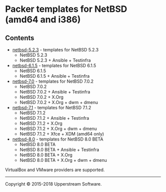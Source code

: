 # Packer templates for NetBSD (amd64 and i386)

## Contents

* [netbsd-5.2.3](netbsd-5.2.3/README.mdown) - templates for NetBSD 5.2.3
    * NetBSD 5.2.3
    * NetBSD 5.2.3 + Ansible + Testinfra
* [netbsd-6.1.5](netbsd-6.1.5/README.mdown) - templates for NetBSD 6.1.5
    * NetBSD 6.1.5
    * NetBSD 6.1.5 + Ansible + Testinfra
* [netbsd-7.0](netbsd-7.0/README.mdown) - templates for NetBSD 7.0.2
    * NetBSD 7.0.2
    * NetBSD 7.0.2 + Ansible + Testinfra
    * NetBSD 7.0.2 + X.Org
    * NetBSD 7.0.2 + X.Org + dwm + dmenu
* [netbsd-7.1](netbsd-7.1/README.mdown) - templates for NetBSD 7.1.2
    * NetBSD 7.1.2
    * NetBSD 7.1.2 + Ansible + Testinfra
    * NetBSD 7.1.2 + X.Org
    * NetBSD 7.1.2 + X.Org + dwm + dmenu
    * NetBSD 7.1.2 + Xfce + XDM (amd64 only)
* [netbsd-8.0](netbsd-8.0/README.mdown) - templates for NetBSD 8.0 BETA
    * NetBSD 8.0 BETA
    * NetBSD 8.0 BETA + Ansible + Testinfra
    * NetBSD 8.0 BETA + X.Org
    * NetBSD 8.0 BETA + X.Org + dwm + dmenu

VirtualBox and VMware providers are supported.

- - -

Copyright &copy; 2015-2018 Upperstream Software.
